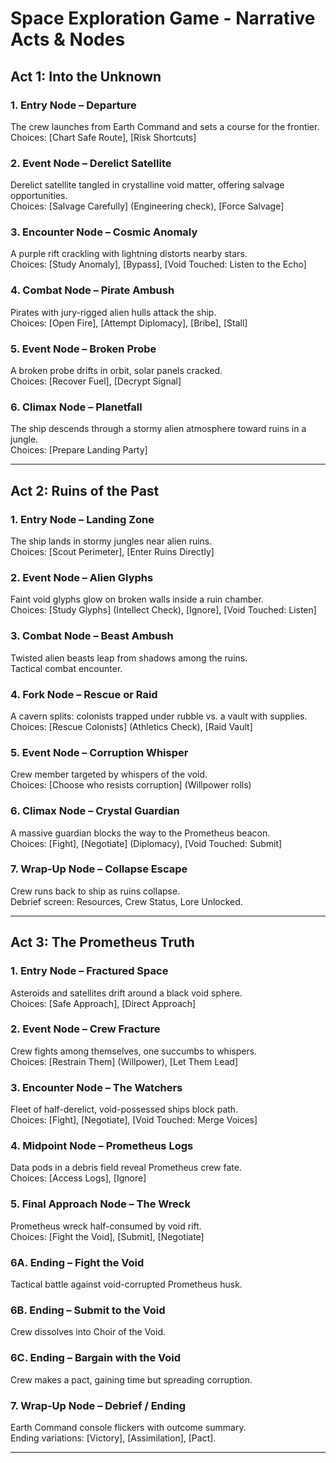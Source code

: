 # Space Exploration Game - Narrative Acts & Nodes

## Act 1: Into the Unknown

### 1. Entry Node – Departure
The crew launches from Earth Command and sets a course for the frontier.  
Choices: [Chart Safe Route], [Risk Shortcuts]

### 2. Event Node – Derelict Satellite
Derelict satellite tangled in crystalline void matter, offering salvage opportunities.  
Choices: [Salvage Carefully] (Engineering check), [Force Salvage]

### 3. Encounter Node – Cosmic Anomaly
A purple rift crackling with lightning distorts nearby stars.  
Choices: [Study Anomaly], [Bypass], [Void Touched: Listen to the Echo]

### 4. Combat Node – Pirate Ambush
Pirates with jury-rigged alien hulls attack the ship.  
Choices: [Open Fire], [Attempt Diplomacy], [Bribe], [Stall]

### 5. Event Node – Broken Probe
A broken probe drifts in orbit, solar panels cracked.  
Choices: [Recover Fuel], [Decrypt Signal]

### 6. Climax Node – Planetfall
The ship descends through a stormy alien atmosphere toward ruins in a jungle.  
Choices: [Prepare Landing Party]


---

## Act 2: Ruins of the Past

### 1. Entry Node – Landing Zone
The ship lands in stormy jungles near alien ruins.  
Choices: [Scout Perimeter], [Enter Ruins Directly]

### 2. Event Node – Alien Glyphs
Faint void glyphs glow on broken walls inside a ruin chamber.  
Choices: [Study Glyphs] (Intellect Check), [Ignore], [Void Touched: Listen]

### 3. Combat Node – Beast Ambush
Twisted alien beasts leap from shadows among the ruins.  
Tactical combat encounter.

### 4. Fork Node – Rescue or Raid
A cavern splits: colonists trapped under rubble vs. a vault with supplies.  
Choices: [Rescue Colonists] (Athletics Check), [Raid Vault]

### 5. Event Node – Corruption Whisper
Crew member targeted by whispers of the void.  
Choices: [Choose who resists corruption] (Willpower rolls)

### 6. Climax Node – Crystal Guardian
A massive guardian blocks the way to the Prometheus beacon.  
Choices: [Fight], [Negotiate] (Diplomacy), [Void Touched: Submit]

### 7. Wrap-Up Node – Collapse Escape
Crew runs back to ship as ruins collapse.  
Debrief screen: Resources, Crew Status, Lore Unlocked.


---

## Act 3: The Prometheus Truth

### 1. Entry Node – Fractured Space
Asteroids and satellites drift around a black void sphere.  
Choices: [Safe Approach], [Direct Approach]

### 2. Event Node – Crew Fracture
Crew fights among themselves, one succumbs to whispers.  
Choices: [Restrain Them] (Willpower), [Let Them Lead]

### 3. Encounter Node – The Watchers
Fleet of half-derelict, void-possessed ships block path.  
Choices: [Fight], [Negotiate], [Void Touched: Merge Voices]

### 4. Midpoint Node – Prometheus Logs
Data pods in a debris field reveal Prometheus crew fate.  
Choices: [Access Logs], [Ignore]

### 5. Final Approach Node – The Wreck
Prometheus wreck half-consumed by void rift.  
Choices: [Fight the Void], [Submit], [Negotiate]

### 6A. Ending – Fight the Void
Tactical battle against void-corrupted Prometheus husk.

### 6B. Ending – Submit to the Void
Crew dissolves into Choir of the Void.

### 6C. Ending – Bargain with the Void
Crew makes a pact, gaining time but spreading corruption.

### 7. Wrap-Up Node – Debrief / Ending
Earth Command console flickers with outcome summary.  
Ending variations: [Victory], [Assimilation], [Pact].

---
